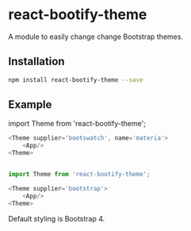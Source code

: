 # react-bootify-theme
A module to easily change change Bootstrap themes.

## Installation
````bash
npm install react-bootify-theme --save
````

## Example

import Theme from 'react-bootify-theme';

````javascript
<Theme supplier='bootswatch', name='materia'>
    <App/>
<Theme>
````

````javascript

import Theme from 'react-bootify-theme';

<Theme supplier='bootstrap'>
    <App/>
<Theme>
````

Default styling is Bootstrap 4.
